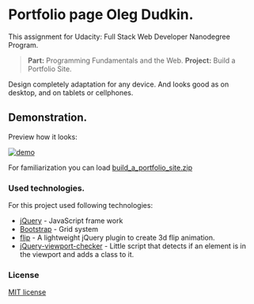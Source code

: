 # Portfolio page Oleg Dudkin.

This assignment for Udacity: Full Stack Web Developer Nanodegree Program. 
> **Part:** Programming Fundamentals and the Web.  **Project:** Build a Portfolio Site.

Design completely adaptation for any device. And looks good as on desktop, and on tablets or cellphones.

## Demonstration.

Preview how it looks:

[![demo](img/web-demo.png)](img/web-demo.jpg)

For familiarization you can load [build_a_portfolio_site.zip](build_a_portfolio_site.zip)

### Used technologies.

For this project used following technologies:

- [jQuery](http://jquery.com/) - JavaScript frame work
- [Bootstrap](http://getbootstrap.com/) - Grid system 
- [flip](https://github.com/nnattawat/flip) - A lightweight jQuery plugin to create 3d flip animation.
- [jQuery-viewport-checker](https://github.com/dirkgroenen/jQuery-viewport-checker) - Little script that detects if an element is in the viewport and adds a class to it.

### License

[MIT license](LICENSE)

